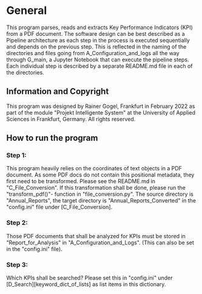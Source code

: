 # General
This program parses, reads and extracts Key Performance Indicators (KPI) from a PDF document.
The software design can be best described as a Pipeline architecture as each step in the process
is executed sequentially and depends on the previous step. This is reflected in the naming of the
directories and files going from A_Configuration_and_logs all the way through G_main, a Jupyter Notebook
that can execute the pipeline steps.
Each individual step is described by a separate README.md file in each of the directories.

## Information and Copyright
This program was designed by Rainer Gogel, Frankfurt in February 2022 as part of the module 
"Projekt Intelligente System" at the University of Applied Sciences in Frankfurt, Germany.
All rights reserved.

## How to run the program
### Step 1: 
This program heavily relies on the coordinates of text objects in a PDF document. As some PDF docs do not 
contain this positional metadata, they first need to be transformed.
Please see the README.md in "C_File_Conversion". If this transformation shall be done, please run the "transform_pdf()"-
function in "file_conversion.py". The source directory is "Annual_Reports", the target directory is 
"Annual_Reports_Converted" in the "config.ini" file under [C_File_Conversion].

### Step 2:
Those PDF documents that shall be analyzed for KPIs must be stored in "Report_for_Analysis" in "A_Configuration_and_Logs".
(This can also be set in the "config.ini" file). 

### Step 3:
Which KPIs shall be searched? Please set this in "config.ini" under [D_Search][keyword_dict_of_lists] as list items
in this dictionary.
